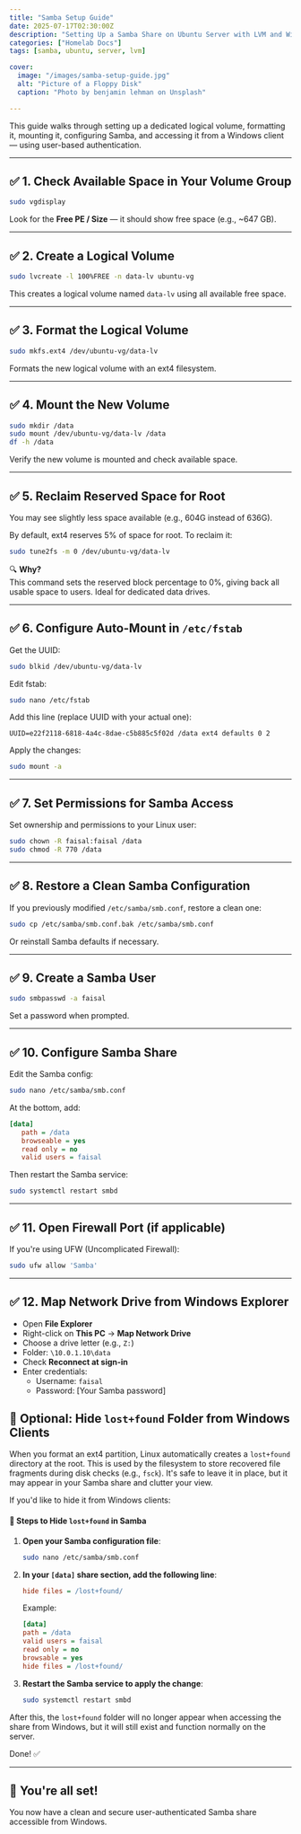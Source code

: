 ```yaml
---
title: "Samba Setup Guide"
date: 2025-07-17T02:30:00Z
description: "Setting Up a Samba Share on Ubuntu Server with LVM and Windows Access"
categories: ["Homelab Docs"]
tags: [samba, ubuntu, server, lvm]

cover:
  image: "/images/samba-setup-guide.jpg"
  alt: "Picture of a Floppy Disk"
  caption: "Photo by benjamin lehman on Unsplash"

---
```


This guide walks through setting up a dedicated logical volume, formatting it, mounting it, configuring Samba, and accessing it from a Windows client — using user-based authentication.

---

## ✅ 1. Check Available Space in Your Volume Group

```bash
sudo vgdisplay
```

Look for the **Free PE / Size** — it should show free space (e.g., ~647 GB).

---

## ✅ 2. Create a Logical Volume

```bash
sudo lvcreate -l 100%FREE -n data-lv ubuntu-vg
```

This creates a logical volume named `data-lv` using all available free space.

---

## ✅ 3. Format the Logical Volume

```bash
sudo mkfs.ext4 /dev/ubuntu-vg/data-lv
```

Formats the new logical volume with an ext4 filesystem.

---

## ✅ 4. Mount the New Volume

```bash
sudo mkdir /data
sudo mount /dev/ubuntu-vg/data-lv /data
df -h /data
```

Verify the new volume is mounted and check available space.

---

## ✅ 5. Reclaim Reserved Space for Root

You may see slightly less space available (e.g., 604G instead of 636G).

By default, ext4 reserves 5% of space for root. To reclaim it:

```bash
sudo tune2fs -m 0 /dev/ubuntu-vg/data-lv
```

🔍 **Why?**  
This command sets the reserved block percentage to 0%, giving back all usable space to users. Ideal for dedicated data drives.

---

## ✅ 6. Configure Auto-Mount in `/etc/fstab`

Get the UUID:

```bash
sudo blkid /dev/ubuntu-vg/data-lv
```

Edit fstab:

```bash
sudo nano /etc/fstab
```

Add this line (replace UUID with your actual one):

```fstab
UUID=e22f2118-6818-4a4c-8dae-c5b885c5f02d /data ext4 defaults 0 2
```

Apply the changes:

```bash
sudo mount -a
```

---

## ✅ 7. Set Permissions for Samba Access

Set ownership and permissions to your Linux user:

```bash
sudo chown -R faisal:faisal /data
sudo chmod -R 770 /data
```

---

## ✅ 8. Restore a Clean Samba Configuration

If you previously modified `/etc/samba/smb.conf`, restore a clean one:

```bash
sudo cp /etc/samba/smb.conf.bak /etc/samba/smb.conf
```

Or reinstall Samba defaults if necessary.

---

## ✅ 9. Create a Samba User

```bash
sudo smbpasswd -a faisal
```

Set a password when prompted.

---

## ✅ 10. Configure Samba Share

Edit the Samba config:

```bash
sudo nano /etc/samba/smb.conf
```

At the bottom, add:

```ini
[data]
   path = /data
   browseable = yes
   read only = no
   valid users = faisal
```

Then restart the Samba service:

```bash
sudo systemctl restart smbd
```

---

## ✅ 11. Open Firewall Port (if applicable)

If you're using UFW (Uncomplicated Firewall):

```bash
sudo ufw allow 'Samba'
```

---

## ✅ 12. Map Network Drive from Windows Explorer

- Open **File Explorer**
- Right-click on **This PC** → **Map Network Drive**
- Choose a drive letter (e.g., `Z:`)
- Folder: `\10.0.1.10\data`
- Check **Reconnect at sign-in**
- Enter credentials:
  - Username: `faisal`
  - Password: [Your Samba password]

## 🫥 Optional: Hide `lost+found` Folder from Windows Clients

When you format an ext4 partition, Linux automatically creates a `lost+found` directory at the root. This is used by the filesystem to store recovered file fragments during disk checks (e.g., `fsck`). It's safe to leave it in place, but it may appear in your Samba share and clutter your view.

If you'd like to hide it from Windows clients:

#### 🔧 Steps to Hide `lost+found` in Samba

1. **Open your Samba configuration file**:
   ```bash
   sudo nano /etc/samba/smb.conf
   ```

2. **In your `[data]` share section, add the following line**:
   ```ini
   hide files = /lost+found/
   ```

   Example:
   ```ini
   [data]
   path = /data
   valid users = faisal
   read only = no
   browsable = yes
   hide files = /lost+found/
   ```

3. **Restart the Samba service to apply the change**:
   ```bash
   sudo systemctl restart smbd
   ```

After this, the `lost+found` folder will no longer appear when accessing the share from Windows, but it will still exist and function normally on the server.


Done! ✅

---

## 🎉 You're all set!
You now have a clean and secure user-authenticated Samba share accessible from Windows.
